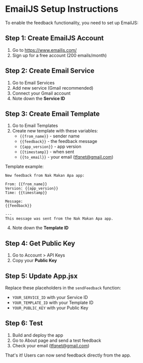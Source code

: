 # EmailJS Setup Instructions

To enable the feedback functionality, you need to set up EmailJS:

## Step 1: Create EmailJS Account
1. Go to https://www.emailjs.com/
2. Sign up for a free account (200 emails/month)

## Step 2: Create Email Service
1. Go to Email Services
2. Add new service (Gmail recommended)
3. Connect your Gmail account
4. Note down the **Service ID**

## Step 3: Create Email Template
1. Go to Email Templates
2. Create new template with these variables:
   - `{{from_name}}` - sender name
   - `{{feedback}}` - the feedback message
   - `{{app_version}}` - app version
   - `{{timestamp}}` - when sent
   - `{{to_email}}` - your email (tfqnet@gmail.com)

Template example:
```
New feedback from Nak Makan Apa app:

From: {{from_name}}
Version: {{app_version}}
Time: {{timestamp}}

Message:
{{feedback}}

---
This message was sent from the Nak Makan Apa app.
```

4. Note down the **Template ID**

## Step 4: Get Public Key
1. Go to Account > API Keys
2. Copy your **Public Key**

## Step 5: Update App.jsx
Replace these placeholders in the `sendFeedback` function:
- `YOUR_SERVICE_ID` with your Service ID
- `YOUR_TEMPLATE_ID` with your Template ID  
- `YOUR_PUBLIC_KEY` with your Public Key

## Step 6: Test
1. Build and deploy the app
2. Go to About page and send a test feedback
3. Check your email (tfqnet@gmail.com)

That's it! Users can now send feedback directly from the app.
